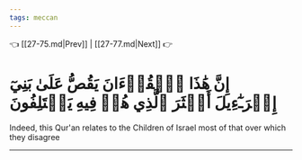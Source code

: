 ```yaml
---
tags: meccan
---
```


👈 [[27-75.md|Prev]] | [[27-77.md|Next]] 👉

# إِنَّ هَٰذَا ٱلۡقُرۡءَانَ يَقُصُّ عَلَىٰ بَنِيٓ إِسۡرَـٰٓءِيلَ أَكۡثَرَ ٱلَّذِي هُمۡ فِيهِ يَخۡتَلِفُونَ

Indeed, this Qur'an relates to the Children of Israel most of that over which they disagree

---

